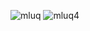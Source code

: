 ![mluq](https://github.com/user-attachments/assets/90790ce0-ce8e-4e5b-b6ef-7964d5b77851)
![mluq4](https://github.com/user-attachments/assets/6b76ceb4-1a8f-44ba-a2ad-e6d1a3ce4721)
